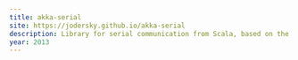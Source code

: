 ```yaml
---
title: akka-serial
site: https://jodersky.github.io/akka-serial
description: Library for serial communication from Scala, based on the actor model.
year: 2013
---
```

